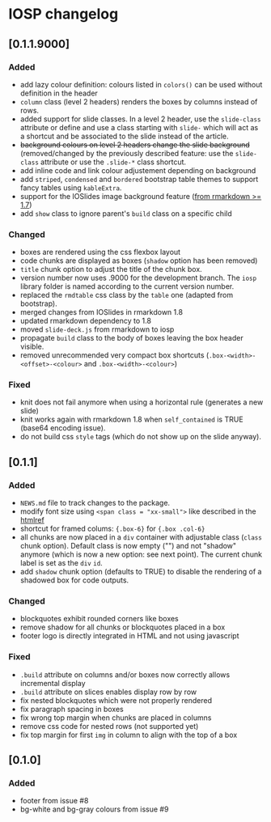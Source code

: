 # IOSP changelog

## [0.1.1.9000]

### Added

* add lazy colour definition: colours listed in `colors()` can be used without definition in the header
* `column` class (level 2 headers) renders the boxes by columns instead of rows.
* added support for slide classes. In a level 2 header, use the `slide-class` attribute or define and use a class starting with `slide-` which will act as a shortcut and be associated to the slide instead of the article.
* ~~background colours on level 2 headers change the slide background~~ (removed/changed by the previously described feature: use the `slide-class` attribute or use the `.slide-*` class shortcut.
* add inline code and link colour adjustement depending on background
* add `striped`, `condensed` and `bordered` bootstrap table themes to support fancy tables using `kableExtra`.
* support for the IOSlides image background feature ([from rmarkdown >= 1.7](https://github.com/rstudio/rmarkdown/pull/687))
* add `show` class to ignore parent's `build` class on a specific child

### Changed

* boxes are rendered using the css flexbox layout
* code chunks are displayed as boxes (`shadow` option has been removed)
* `title` chunk option to adjust the title of the chunk box.
* version number now uses .9000 for the development branch. The `iosp` library folder is named according to the current version number.
* replaced the `rmdtable` css class by the `table` one (adapted from bootstrap).
* merged changes from IOSlides in rmarkdown 1.8
* updated rmarkdown dependency to 1.8
* moved `slide-deck.js` from rmarkdown to iosp
* propagate `build` class to the body of boxes leaving the box header visible.
* removed unrecommended very compact box shortcuts (`.box-<width>-<offset>-<colour>` and `.box-<width>-<colour>`)

### Fixed

* knit does not fail anymore when using a horizontal rule (generates a new slide)
* knit works again with rmarkdown 1.8 when `self_contained` is TRUE (base64 encoding issue).
* do not build css `style` tags (which do not show up on the slide anyway).

## [0.1.1]

### Added

* `NEWS.md` file to track changes to the package.
* modify font size using `<span class = "xx-small">` like described in the [htmlref](http://www.htmlref.com/examples/chapter10/font_properties_src.html)
* shortcut for framed colums: `{.box-6}` for `{.box .col-6}`
* all chunks are now placed in a `div` container with adjustable class (`class` chunk option). Default class is now empty ("") and not "shadow" anymore (which is now a new option: see next point). The current chunk label is set as the `div` `id`.
* add `shadow` chunk option (defaults to TRUE) to disable the rendering of a shadowed box for code outputs.

### Changed

* blockquotes exhibit rounded corners like boxes
* remove shadow for all chunks or blockquotes placed in a box
* footer logo is directly integrated in HTML and not using javascript

### Fixed

* `.build` attribute on columns and/or boxes now correctly allows incremental display
* `.build` attribute on slices enables display row by row
* fix nested blockquotes which were not properly rendered
* fix paragraph spacing in boxes
* fix wrong top margin when chunks are placed in columns
* remove css code for nested rows (not supported yet)
* fix top margin for first `img` in column to align with the top of a box

## [0.1.0]

### Added

* footer from issue #8
* bg-white and bg-gray colours from issue #9


